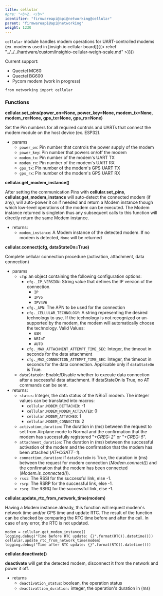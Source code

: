 ```yaml
---
title: cellular
#pre: "<b>2. </b>"
identifier: "firmwareapi@api@networking@cellular"
parent: "firmwareapi@api@networking"
weight: 1230
---
```


`cellular` module handles modem operations for UART-controlled modems (ex. modems used in [insigh.io cellular board]({{< relref "../../../hardware/custom/insighio-cellular-weigh-scale.md" >}}))

Current support:

-   Quectel MC60
-   Quectel BG600
-   Pycom modem (work in progress)

```
from networking import cellular
```

### Functions

**cellular.set_pins(power_on=None, power_key=None, modem_tx=None, modem_rx=None, gps_tx=None, gps_rx=None)**

Set the Pin numbers for all required controls and UARTs that connect the modem module on the host device (ex. ESP32).

-   params
    -   `power_on`: Pin number that controls the power supply of the modem
    -   `power_key`: Pin number that powers on/off the modem
    -   `modem_tx`: Pin number of the modem's UART TX
    -   `modem_rx`: Pin number of the modem's UART RX
    -   `gps_tx`: Pin number of the modem's GPS UART TX
    -   `gps_rx`: Pin number of the modem's GPS UART RX

**cellular.get_modem_instance()**

After setting the communication Pins with **cellular.set_pins**, **cellular.get_modem_instance** will auto-detect the connected modem (if any), will auto-power it on if needed and return a Modem instance though which low-level operations of the modem can be executed. The Modem instance returned is singleton thus any subsequent calls to this function will directly return the same Modem instance.

-   returns:
    -   `modem_instance`: A Modem instance of the detected modem. If no modem is detected, `None` will be returned

**cellular.connect(cfg, dataStateOn=True)**

Complete cellular connection procedure (activation, attachment, data connection)

-   params
    -   `cfg`: an object containing the following configuration options:
        -   `cfg._IP_VERSION`: String value that defines the IP version of the connection.
            -   `IP`
            -   `IPV6`
            -   `IPV4V6`
        -   `cfg._APN`: The APN to be used for the connection
        -   `cfg._CELLULAR_TECHNOLOGY`: A string representing the desired technology to use. If the technology is not recognized or un-supported by the modem, the modem will automatically choose the technology. Valid Values:
            -   `GSM`
            -   `NBIoT`
            -   `AUTO`
        -   `cfg._MAX_ATTACHMENT_ATTEMPT_TIME_SEC`: Integer, the timeout in seconds for the data attachment
        -   `cfg._MAX_CONNECTION_ATTEMPT_TIME_SEC`: Integer, the timeout in seconds for the data connection. Applicable only if `dataStateOn` is True.
    -   `dataStateOn`: Enable/Disable whether to execute data connection after a successful data attachment. If dataStateOn is True, no AT commands can be sent.
-   returns:
    -   `status`: Integer, the data status of the NBIoT modem. The integer values can be translated into macros:
        -   `cellular.MODEM_DETTACHED`: -1
        -   `cellular.MODEM_MODEM_ACTIVATED`: 0
        -   `cellular.MODEM_ATTACHED`: 1
        -   `cellular.MODEM_CONNECTED`: 2
    -   `activation_duration`: The duration in (ms) between the request to set from Airplane mode to Normal and the confirmation that the modem has successfully registered "_+CREG: 2_" or "_+CREG: 5_".
    -   `attachment_duration`: The duration in (ms) between the successful activation of the modem and the confirmation that the modem has been attached (_AT+CGATT=1_).
    -   `connection_duration`: if `dataStateOn` is True, the duration in (ms) between the request for modem connection (_Modem.connect()_) and the confirmation that the modem has been connected (_Modem.is_connected()_).
    -   `rssi`: The RSSI for the successful link, else -1.
    -   `rsrp`: The RSRP for the successful link, else -1.
    -   `rsrq`: The RSRQ for the successful link, else -1.

**cellular.update_rtc_from_network_time(modem)**

Having a Modem instance already, this function will request modem's network time and/or GPS time and update RTC. The result of the function can be checked by comparing the RTC time before and after the call. In case of any error, the RTC is not updated.

```
modem = cellular.get_modem_instance()
logging.debug("Time before RTC update: {}".format(RTC().datetime()))
cellular.update_rtc_from_network_time(modem)
logging.debug("Time after RTC update: {}".format(RTC().datetime()))

```

**cellular.deactivate()**

**deactivate** will get the detected modem, disconnect it from the network and power it off.

-   returns
    -   `deactivation_status`: boolean, the operation status
    -   `deactivattion_duration:` integer, the operation's duration in (ms)
